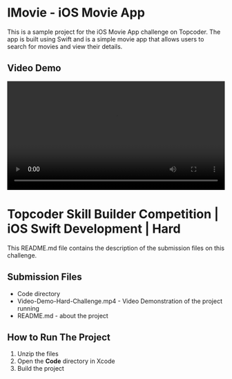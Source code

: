# IMovie - iOS Movie App
This is a sample project for the iOS Movie App challenge on Topcoder. The app is built using Swift and is a simple movie app that allows users to search for movies and view their details.

## Video Demo 

<!-- play output video -->
<video width="100%" controls>
  <source src="https://github.com/yagyesh-bobde/IMovies-SwiftUI-App/blob/main/Video-Demo-Hard-Challenge.mp4" type="video/mp4">
  Your browser does not support the video tag.
</video>

# Topcoder Skill Builder Competition | iOS Swift Development | Hard

This README.md file contains the description of the submission files on this challenge.

## Submission Files

- Code directory
- Video-Demo-Hard-Challenge.mp4 - Video Demonstration of the project running
- README.md - about the project

## How to Run The Project
1. Unzip the files
2. Open the <b>Code</b> directory in Xcode
3. Build the project
